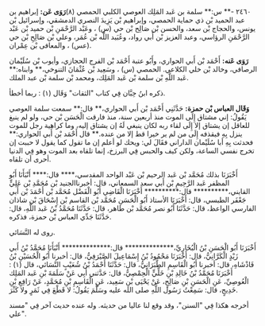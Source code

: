 ٢٤٦٠ -** س:** سلمة بن عَبد المَلِك العوصي الكلبي الحمصي (٨)**رَوَى عَن:** إبراهيم بن عبد الحميد بْن ذي حماية الحمصي، وإبراهيم بْن يَزِيدَ النصري الدمشقي، وإسرائيل بْن يونس، والحجاج بْن سعد، والحسن بْن صَالِح بْن حي (س) ، وعَبْد الرَّحْمَنِ بْن حميد بْن عَبْد الرَّحْمَنِ الرؤاسي، وعبد العزيز بْن أَبي رواد، وعُبَيد اللَّه بْن عُمَر، وعلي بْن صَالِحِ بْن حي (عس) ، والمعافى بْن عِمْران.

**رَوَى عَنه:** أَحْمَد بْن أَبي الحواري، وأَبُو عتبة أَحْمَد بْن الفرج الحجازي، وأيوب بْن سُلَيْمان الرصافي، وخالد بْن خلي الكلاعي. الحمصي (س) ، وسَعِيد بْن عُثْمَانَ التنوخي،** وابناه:** عَبد اللَّهِ بْن سلمة بْن عَبد المَلِك، ومحمد بْن سلمة بْن عبد الملك.

ذكره ابنُ حِبَّان فِي كتاب "الثقات" وَقَال (١) : ربما أخطأ.

**وَقَال العباس بْن حمزة:** حَدَّثَنِي أَحْمَد بْن أَبي الحواري،** قال:** سمعت سلمة العوصي يَقُولُ: إني مشتاق إِلَى الموت منذ أربعين سنة، منذ فارقت الْحَسَن بْن حي، ولو لم ينبغ للعاقل إن يشتاق إلا إِلَى لقاء ربه لكان ينبغي لَهُ إن يشتاق إليه، وما كراهية رجل للموت ينزل بِهِ فيقذفه إِلَى من لم ير خيرا قط إلا من عنده.** قال أَحْمَد بْن أَبي الحواري:** فحدثت بِهِ أبا سُلَيْمان الداراني فقَالَ لي: ويحك لو أعلم إن ما تقول كما يقول لا حببت إن تخرج نفسي الساعة، ولكن كيف والحبس فِي البرزخ، إنما تلقاه بعد الموت وهو فِي الدنيا أحرى أن تلقاه.

أَخْبَرَنَا بذلك مُحَمَّد بْن عَبد الرحيم بْن عَبْد الواحد المقدسي،**** قال:**** أَنْبَأَنَا أَبُو المظفر عَبد الرَّحِيمِ بْن أَبي سعد السمعاني، قال: أخبرناالجنيد بْن مُحَمَّدِ بْن عَلِيٍّ القايني،********** قال:********** أَخْبَرَنَا الْقَاضِي أَبُو الْفَضْل مُحَمَّد بْن أَحْمَدَ بْن أَبي جَعْفَر الطبسي، قال: أَخْبَرَنَا الأستاذ أَبُو الْحَسَنِ مُحَمَّد بْن القاسم بْن إِسْحَاقَ بْن شاذان الفارسي الواعظ، قال: حَدَّثَنَا أَبُو نصر مُحَمَّد بْن طاهر، قال: حَدَّثَنَا مُحَمَّدُ بْنُ عَبد اللَّهِ، قال: حَدَّثَنَا جَدِّي العباس بْن حمزة، فذكره.

روى له النَّسَائي.

أَخْبَرَنَا أَبُو الْحَسَنِ بْنُ الْبُخَارِيِّ،************** قال:************** أَنْبَأَنَا مُحَمَّدُ بْنُ أَبي زَيْدٍ الْكَرَّانِيُّ، قال: أَخْبَرَنَا مَحْمُودُ بْنُ إِسْمَاعِيلَ الصَّيْرَفِيُّ، قال: أخبرنا أَبُو الْحُسَيْنِ بْنُ فَاذْشَاهِ، قال: أخبرنا أَبُو الْقَاسِمِ الطَّبَرَانِيُّ، قال: حَدَّثَنَا أَحْمَدُ بْنُ شُعَيْبٍ النَّسَائي، قال (١) : أَخْبَرَنَا مُحَمَّدُ بْنُ خَالِدِ بْنِ خَلِّيٍّ الْحِمْصِيُّ، قال: حَدَّثني أَبِي عَنْ سَلَمَةَ بْنِ عَبد المَلِك الْعُوصِيِّ، عَنِ الْحَسَنِ بْنِ صَالِحٍ، عَنْ يَحْيَى بْنِ سَعِيد، عَنِ الْقَاسِمِ بْنِ مُحَمَّدٍ، عَنْ رَافِعِ بْنِ خَدِيجٍ، قال: سَمِعْتُ رَسُول اللَّهِ صلى الله عليه وسَلَّمَ يَقُولُ: لا قَطْعَ فِي ثَمَرٍ ولا كَثْرَ.

أخرجه هكذا فِي "السنن"، وقد وقع لنا عاليا من حديثه. وله عنده حديث آخر فِي "مسند علي".